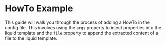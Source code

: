 # HowTo Example

This guide will walk you through the process of adding a HowTo in the config file. This involves using the `args` property to inject properties into the liquid template and the `file` property to append the extracted content of a file to the liquid template.